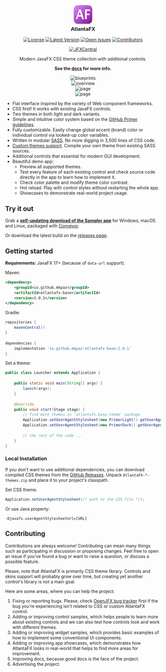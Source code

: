 <h3 align="center">
  <img src="https://raw.githubusercontent.com/mkpaz/atlantafx/master/sampler/icons/icon-rounded-64.png" alt="Logo"/><br/>
  AtlantaFX
</h3>

<p align="center">
    <a href="https://github.com/mkpaz/atlantafx/stargazers"><img src="https://img.shields.io/github/license/mkpaz/atlantafx?style=for-the-badge" alt="License"></a>
    <a href="https://github.com/mkpaz/atlantafx/releases"><img src="https://img.shields.io/github/v/release/mkpaz/atlantafx?5&style=for-the-badge" alt="Latest Version"></a>
    <a href="https://github.com/mkpaz/atlantafx/issues"><img src="https://img.shields.io/github/issues/mkpaz/atlantafx?style=for-the-badge" alt="Open Issues"></a>
    <a href="https://github.com/mkpaz/atlantafx/contributors"><img src="https://img.shields.io/github/contributors/mkpaz/atlantafx?5&style=for-the-badge" alt="Contributors"></a>
</p>
<p align="center">
  <a href="https://www.jfx-central.com/libraries/atlantafx"><img src="https://img.shields.io/badge/Find_me_on-JFXCentral-blue?logo=googlechrome&logoColor=white&style=for-the-badge" alt="JFXCentral"></a>
</p>

<p align="center">
Modern JavaFX CSS theme collection with additional controls.
</p>
<p align="center"><b>
See the <a href="https://mkpaz.github.io/atlantafx/">docs</a> for more info.
</b></p>

<p align="center">
<img src="https://raw.githubusercontent.com/mkpaz/atlantafx/master/.screenshots/titlepage/blueprints_primer-light.png" alt="blueprints"/><br/>
<img src="https://raw.githubusercontent.com/mkpaz/atlantafx/master/.screenshots/titlepage/overview_primer-dark.png" alt="overview"/><br/>
<img src="https://raw.githubusercontent.com/mkpaz/atlantafx/master/.screenshots/titlepage/toolbar_dracula.png" alt="page"/><br/>
<img src="https://raw.githubusercontent.com/mkpaz/atlantafx/master/.screenshots/titlepage/notifications_cupertino-dark.png" alt="page"/><br/>
</p>

* Flat interface inspired by the variety of Web component frameworks.
* CSS first! It works with existing JavaFX controls.
* Two themes in both light and dark variants.
* Simple and intuitive color system based on the [GitHub Primer guidelines](https://primer.style/design/foundations/color).
* Fully customizable. Easily change global accent (brand) color or individual control via looked-up color variables.
* Written in modular [SASS](https://sass-lang.com/). No more digging in 3,500 lines of CSS code.
* [Custom themes support](https://github.com/mkpaz/atlantafx-sample-theme). Compile your own theme from existing SASS sources.
* Additional controls that essential for modern GUI development.
* Beautiful demo app:
  * Preview all supported themes.
  * Test every feature of each existing control and check source code directly in the app to learn how to implement it.
  * Check color palette and modify theme color contrast.
  * Hot reload. Play with control styles without restarting the whole app.
  * Showcases to demonstrate real-world project usage.

## Try it out

Grab a **[self-updating download of the Sampler app](https://downloads.hydraulic.dev/atlantafx/sampler/download.html)** for Windows, macOS and Linux, packaged with [Conveyor](https://www.hydraulic.software).

Or download the latest build on the [releases page](https://github.com/mkpaz/atlantafx/releases).

## Getting started

**Requirements:** JavaFX 17+ (because of `data-url` support).

Maven:

```xml
<dependency>
    <groupId>io.github.mkpaz</groupId>
    <artifactId>atlantafx-base</artifactId>
    <version>2.0.1</version>
</dependency>
```

Gradle:

```groovy
repositories {
    mavenCentral()
}

dependencies {
    implementation 'io.github.mkpaz:atlantafx-base:2.0.1'
}
```

Set a theme:

```java
public class Launcher extends Application {

    public static void main(String[] args) {
        launch(args);
    }

    @Override
    public void start(Stage stage) {
        // find more themes in 'atlantafx.base.theme' package
        Application.setUserAgentStylesheet(new PrimerLight().getUserAgentStylesheet());
        Application.setUserAgentStylesheet(new PrimerDark().getUserAgentStylesheet());

        // the rest of the code ...
    }
}
```

### Local Installation

If you don't want to use additional dependencies, you can download compiled CSS themes from the [GitHub Releases](https://github.com/mkpaz/atlantafx/releases). Unpack `AtlantaFX-*-themes.zip` and place it to your project's classpath.

Set CSS theme:

```java
Application.setUserAgentStylesheet(/* path to the CSS file */);
```

Or use Java property:

```text
-Djavafx.userAgentStylesheetUrl=[URL]
```

## Contributing

Contributions are always welcome! Contributing can mean many things such as participating in discussion or proposing changes. Feel free to open an issue if you've found a bug or want to raise a question, or discuss a possible feature.

Please, note that AtlantaFX is primarily CSS theme library. Controls and skins support will probably grow over time, but creating yet another control's library is not a main goal.

Here are some areas, where you can help the project:

1. Fixing or reporting bugs. Please, check [OpenJFX bug tracker](https://bugs.openjdk.org/browse/JDK-8294722?jql=project%20%3D%20JDK%20AND%20resolution%20%3D%20Unresolved%20AND%20component%20%3D%20javafx%20%20ORDER%20BY%20priority%20DESC%2C%20updated%20DESC) first if the bug you're experiencing isn't related to CSS or custom AtlantaFX control.
2. Adding or improving control samples, which helps people to learn more about existing controls and we can also test how controls look and work with different themes.
3. Adding or improving widget samples, which provides basic examples of how to implement some conventional UI components.
4. Adding or improving app showcases, which demonstrates how AtlantaFX looks in real-world that helps to find more areas for improvement.
5. Improving docs, because good docs is the face of the project.
6. Advertising the project.
